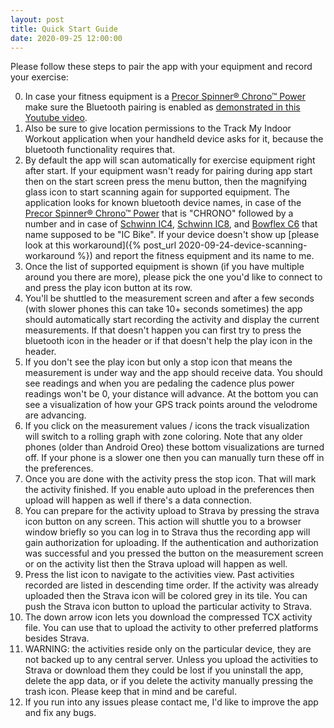 ```yaml
---
layout: post
title: Quick Start Guide
date: 2020-09-25 12:00:00
---
```

Please follow these steps to pair the app with your equipment and record your exercise:

0. In case your fitness equipment is a [Precor Spinner® Chrono™ Power](https://spinning.com/spinner-chrono-power/) make sure the Bluetooth pairing is enabled as [demonstrated in this Youtube video](https://www.youtube.com/watch?v=8w1IcI5twGY).
1. Also be sure to give location permissions to the Track My Indoor Workout application when your handheld device asks for it, because the bluetooth functionality requires that.
1. By default the app will scan automatically for exercise equipment right after start. If your equipment wasn't ready for pairing during app start then on the start screen press the menu button, then the magnifying glass icon to start scanning again for supported equipment. The application looks for known bluetooth device names, in case of the [Precor Spinner® Chrono™ Power](https://spinning.com/spinner-chrono-power/) that is "CHRONO" followed by a number and in case of [Schwinn IC4](https://www.schwinnfitness.com/ic4/100873.html), [Schwinn IC8](https://global.schwinnfitness.com/en/ic8/100893.html), and [Bowflex C6](https://www.bowflex.com/bikes/c6/100894.html) that name supposed to be "IC Bike". If your device doesn't show up [please look at this workaround]({% post_url 2020-09-24-device-scanning-workaround %}) and report the fitness equipment and its name to me.
1. Once the list of supported equipment is shown (if you have multiple around you there are more), please pick the one you'd like to connect to and press the play icon button at its row.
1. You'll be shuttled to the measurement screen and after a few seconds (with slower phones this can take 10+ seconds sometimes) the app should automatically start recording the activity and display the current measurements. If that doesn't happen you can first try to press the bluetooth icon in the header or if that doesn't help the play icon in the header.
1. If you don't see the play icon but only a stop icon that means the measurement is under way and the app should receive data. You should see readings and when you are pedaling the cadence plus power readings won't be 0, your distance will advance. At the bottom you can see a visualization of how your GPS track points around the velodrome are advancing.
1. If you click on the measurement values / icons the track visualization will switch to a rolling graph with zone coloring. Note that any older phones (older than Android Oreo) these bottom visualizations are turned off. If your phone is a slower one then you can manually turn these off in the preferences.
1. Once you are done with the activity press the stop icon. That will mark the activity finished. If you enable auto upload in the preferences then upload will happen as well if there's a data connection.
1. You can prepare for the activity upload to Strava by pressing the strava icon button on any screen. This action will shuttle you to a browser window briefly so you can log in to Strava thus the recording app will gain authorization for uploading. If the authentication and authorization was successful and you pressed the button on the measurement screen or on the activity list then the Strava upload will happen as well.
1. Press the list icon to navigate to the activities view. Past activities recorded are listed in descending time order. If the activity was already uploaded then the Strava icon will be colored grey in its tile. You can push the Strava icon button to upload the particular activity to Strava.
1. The down arrow icon lets you download the compressed TCX activity file. You can use that to upload the activity to other preferred platforms besides Strava.
1. WARNING: the activities reside only on the particular device, they are not backed up to any central server. Unless you upload the activities to Strava or download them they could be lost if you uninstall the app, delete the app data, or if you delete the activity manually pressing the trash icon. Please keep that in mind and be careful.
1. If you run into any issues please contact me, I'd like to improve the app and fix any bugs.
